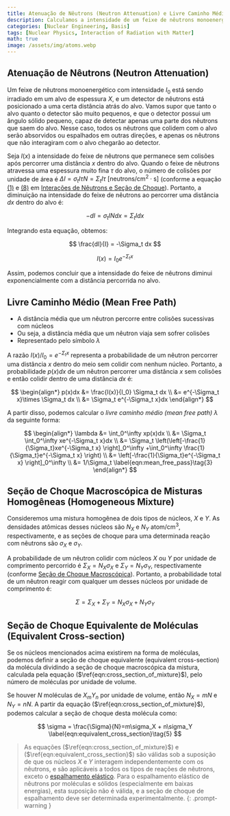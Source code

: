 ```yaml
---
title: Atenuação de Nêutrons (Neutron Attenuation) e Livre Caminho Médio (Mean Free Path)
description: Calculamos a intensidade de um feixe de nêutrons monoenergético ao atravessar um alvo em função da distância percorrida, e derivamos o livre caminho médio dos nêutrons. Também analisamos como calcular a seção de choque macroscópica de misturas homogêneas e a seção de choque equivalente de moléculas.
categories: [Nuclear Engineering, Basis]
tags: [Nuclear Physics, Interaction of Radiation with Matter]
math: true
image: /assets/img/atoms.webp
---
```


## Atenuação de Nêutrons (Neutron Attenuation)
Um feixe de nêutrons monoenergético com intensidade $I_0$ está sendo irradiado em um alvo de espessura $X$, e um detector de nêutrons está posicionado a uma certa distância atrás do alvo. Vamos supor que tanto o alvo quanto o detector são muito pequenos, e que o detector possui um ângulo sólido pequeno, capaz de detectar apenas uma parte dos nêutrons que saem do alvo. Nesse caso, todos os nêutrons que colidem com o alvo serão absorvidos ou espalhados em outras direções, e apenas os nêutrons que não interagiram com o alvo chegarão ao detector.

Seja $I(x)$ a intensidade do feixe de nêutrons que permanece sem colisões após percorrer uma distância $x$ dentro do alvo. Quando o feixe de nêutrons atravessa uma espessura muito fina $\tau$ do alvo, o número de colisões por unidade de área é $\Delta I = \sigma_t I\tau N = \Sigma_t I\tau \ \text{[neutrons/cm}^2\cdot\text{s]}$ (conforme a equação [(1)](/posts/Neutron-Interactions-and-Cross-sections/#seção-de-choque-cross-section-ou-seção-de-choque-microscópica-microscopic-cross-section) e [(8)](/posts/Neutron-Interactions-and-Cross-sections/#densidade-de-colisão-collision-density-ou-taxa-de-reação-reaction-rate) em [Interações de Nêutrons e Seção de Choque](/posts/Neutron-Interactions-and-Cross-sections/)). Portanto, a diminuição na intensidade do feixe de nêutrons ao percorrer uma distância $dx$ dentro do alvo é:

$$ -dI = \sigma_t IN dx = \Sigma_t I dx \tag{1} $$

Integrando esta equação, obtemos:

$$ \frac{dI}{I} = -\Sigma_t dx $$

$$ I(x) = I_0e^{-\Sigma_t x} \tag{2} $$

Assim, podemos concluir que a intensidade do feixe de nêutrons diminui exponencialmente com a distância percorrida no alvo.

## Livre Caminho Médio (Mean Free Path)
- A distância média que um nêutron percorre entre colisões sucessivas com núcleos
- Ou seja, a distância média que um nêutron viaja sem sofrer colisões
- Representado pelo símbolo $\lambda$

A razão $I(x)/I_0=e^{-\Sigma_t x}$ representa a probabilidade de um nêutron percorrer uma distância $x$ dentro do meio sem colidir com nenhum núcleo. Portanto, a probabilidade $p(x)dx$ de um nêutron percorrer uma distância $x$ sem colisões e então colidir dentro de uma distância $dx$ é:

$$ \begin{align*}
p(x)dx &= \frac{I(x)}{I_0} \Sigma_t dx
\\ &= e^{-\Sigma_t x}\times \Sigma_t dx
\\ &= \Sigma_t e^{-\Sigma_t x}dx
\end{align*}
$$

A partir disso, podemos calcular o *livre caminho médio (mean free path)* $\lambda$ da seguinte forma:

$$ \begin{align*}
\lambda &= \int_0^\infty xp(x)dx
\\ &= \Sigma_t \int_0^\infty xe^{-\Sigma_t x}dx
\\ &= \Sigma_t \left(\left[-\frac{1}{\Sigma_t}xe^{-\Sigma_t x} \right]_0^\infty +\int_0^\infty \frac{1}{\Sigma_t}e^{-\Sigma_t x} \right)
\\ &= \left[-\frac{1}{\Sigma_t}e^{-\Sigma_t x} \right]_0^\infty
\\ &= 1/\Sigma_t \label{eqn:mean_free_pass}\tag{3}
\end{align*}
$$

## Seção de Choque Macroscópica de Misturas Homogêneas (Homogeneous Mixture)
Consideremos uma mistura homogênea de dois tipos de núcleos, $X$ e $Y$. As densidades atômicas desses núcleos são $N_X$ e $N_Y$ $\text{atom/cm}^3$, respectivamente, e as seções de choque para uma determinada reação com nêutrons são $\sigma_X$ e $\sigma_Y$.

A probabilidade de um nêutron colidir com núcleos $X$ ou $Y$ por unidade de comprimento percorrido é $\Sigma_X=N_X\sigma_X$ e $\Sigma_Y=N_Y\sigma_Y$, respectivamente (conforme [Seção de Choque Macroscópica](/posts/Neutron-Interactions-and-Cross-sections/#seção-de-choque-macroscópica-macroscopic-cross-section)). Portanto, a probabilidade total de um nêutron reagir com qualquer um desses núcleos por unidade de comprimento é:

$$ \Sigma = \Sigma_X + \Sigma_Y = N_X\sigma_X + N_Y\sigma_Y \label{eqn:cross_section_of_mixture}\tag{4}$$

## Seção de Choque Equivalente de Moléculas (Equivalent Cross-section)
Se os núcleos mencionados acima existirem na forma de moléculas, podemos definir a seção de choque equivalente (equivalent cross-section) da molécula dividindo a seção de choque macroscópica da mistura, calculada pela equação ($\ref{eqn:cross_section_of_mixture}$), pelo número de moléculas por unidade de volume.

Se houver $N$ moléculas de $X_mY_n$ por unidade de volume, então $N_X=mN$ e $N_Y=nN$. A partir da equação ($\ref{eqn:cross_section_of_mixture}$), podemos calcular a seção de choque desta molécula como:

$$ \sigma = \frac{\Sigma}{N}=m\sigma_X + n\sigma_Y \label{eqn:equivalent_cross_section}\tag{5} $$

> As equações ($\ref{eqn:cross_section_of_mixture}$) e ($\ref{eqn:equivalent_cross_section}$) são válidas sob a suposição de que os núcleos $X$ e $Y$ interagem independentemente com os nêutrons, e são aplicáveis a todos os tipos de reações de nêutrons, exceto o [espalhamento elástico](/posts/Neutron-Interactions-and-Cross-sections/#espalhamento-elástico-elastic-scattering).
> Para o espalhamento elástico de nêutrons por moléculas e sólidos (especialmente em baixas energias), esta suposição não é válida, e a seção de choque de espalhamento deve ser determinada experimentalmente.
{: .prompt-warning }
